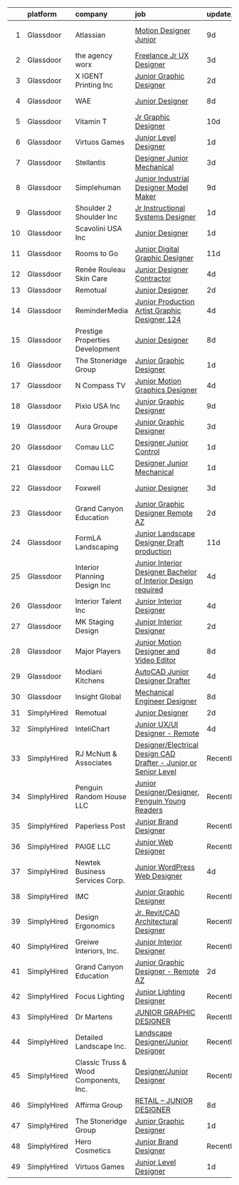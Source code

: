 

|    | platform    | company                               | job                                                                                                                                                                                                                                                                                                                                                                                                                                                                                                                                                                                                                                                                                                                                                                                                                                                                                                                                                                     | update_time   | location          |
|---:|:------------|:--------------------------------------|:------------------------------------------------------------------------------------------------------------------------------------------------------------------------------------------------------------------------------------------------------------------------------------------------------------------------------------------------------------------------------------------------------------------------------------------------------------------------------------------------------------------------------------------------------------------------------------------------------------------------------------------------------------------------------------------------------------------------------------------------------------------------------------------------------------------------------------------------------------------------------------------------------------------------------------------------------------------------|:--------------|:------------------|
|  1 | Glassdoor   | Atlassian                             | [Motion Designer  Junior](https://www.glassdoor.com/partner/jobListing.htm?pos=129&ao=1136043&s=58&guid=000001822efff86cabc7b0a5b3e5c94b&src=GD_JOB_AD&t=SR&vt=w&cs=1_56e4fbf3&cb=1658645903784&jobListingId=1008006865575&jrtk=3-0-1g8nfvu4bk27l801-1g8nfvu50jcbi800-ec394c8c6f574f01-)                                                                                                                                                                                                                                                                                                                                                                                                                                                                                                                                                                                                                                                                                | 9d            | San Francisco, CA |
|  2 | Glassdoor   | the agency worx                       | [Freelance Jr  UX Designer](https://www.glassdoor.com/partner/jobListing.htm?pos=121&ao=1110586&s=58&guid=000001822efff86cabc7b0a5b3e5c94b&src=GD_JOB_AD&t=SR&vt=w&ea=1&cs=1_c1f8d787&cb=1658645903783&jobListingId=1008018535976&cpc=F41FEAB56D215062&jrtk=3-0-1g8nfvu4bk27l801-1g8nfvu50jcbi800-c7e0ed9f65c51b5d--6NYlbfkN0CNOKpjDIEH11s39GTuUki_mvxNbnX5BtDlH5CMrheAnKze_5JrwQ4joDkGUDohP_RL4VSMp0lA_HVqSpwKanxtROJWCBfl8FBq7b7CgtUbKkp5XQIrIISAXvTWQauOzfgFtxtTRxH2b6ZFXmDElVJZViSJZTVFd_J5vsIDdSMcXra51iZiTfCm9SRHtPydGxizssLqY71KAiewQX3QT4hd5huCLAd0yHNOfW9vn4b9MkxQzXGeZA9QwQB7ot_gyzX6N29hHj30tG143WS36JGbhD0MDMgJ3qrbnuUGhlrIviYc1Xi14VuDmT-35MUZFwT0T3HReRbbfTiO6ApVqXvlJTAVeNSWd0E2_VUsGqDMl2Y8vwNp2V65_DNtC0d45Af9qMRzPROUofPDgFJIZE8fUJwddiONj_B0jcn31CjyRQUwjWwWiUHY1Vr8yzCqQvYH7UabTfht3hgkarOhxzDu37s7il_hX_w74_qHz_OSfpt1GtnzjmbAj4pNT-_a2Qs%3D)                                                                                                      | 3d            | Remote            |
|  3 | Glassdoor   | X IGENT Printing  Inc                 | [Junior Graphic Designer](https://www.glassdoor.com/partner/jobListing.htm?pos=113&ao=1110586&s=58&guid=000001822efff86cabc7b0a5b3e5c94b&src=GD_JOB_AD&t=SR&vt=w&ea=1&cs=1_124fd885&cb=1658645903782&jobListingId=1008020261642&cpc=6FC5BA77C9A4CD78&jrtk=3-0-1g8nfvu4bk27l801-1g8nfvu50jcbi800-9e1ea23e7bdf53de--6NYlbfkN0D5EoDI19pzLD_ZoAvoqM1-O9qeTV9KvYbDAr1-bMzVcQf2IFddxPxdTLFfgnBGWt2pBJ3Ap6GEHEWvhZok1qmUbiLP1DHJ8K9SGOPQ1vZ5JOWwxkcobzig3b6So5i7W1uexwMeC8tsmETSwbXmEEYEsntzB9wNJNx7zrzbrjPVzV08P19Zb1uszlBErIRxPEAFaoQrSqcl14lXtNSX3nbFs6wmxZzJ0Y7jRquFLqiNWRq4mB1lwCRI-MapP0Ar6VNURv2n28lM80ZcH82kv-x1gdTMxM8Zvlu54UZUrnHsgRmmsfAcH9svbs_lGn2fwSpNwEkgGExmUhLZeS3cUtCMwnn21nSBAlub32Tg3MtnJ-i4XPplJibfuE9V60UJbwump2cKm5JklxlFiAo3_CqONuL9NufprWHqHMQphNqwLKmLwuwUdqEswk4NY2xmcS3E-u5FNDuw6BZlcO0N3D3LVAWwMcsZkuQUmLmeWYIGSYZZLDGr3K3_e8iioQyC2zs%3D)                                                                                                        | 2d            | Los Angeles, CA   |
|  4 | Glassdoor   | WAE                                   | [Junior Designer](https://www.glassdoor.com/partner/jobListing.htm?pos=105&ao=1110586&s=58&guid=000001822efff86cabc7b0a5b3e5c94b&src=GD_JOB_AD&t=SR&vt=w&ea=1&cs=1_4de6e2ac&cb=1658645903781&jobListingId=1008008063232&cpc=39BF0EDDD7C951CC&jrtk=3-0-1g8nfvu4bk27l801-1g8nfvu50jcbi800-0fd0313dfadfda3f--6NYlbfkN0Bl9QJxqCZcWcAyXa034HOvbvet4oZucNDN581_ynRfl1w4Z2vSbYLN9J-8UY_LNbirN5LLMGGnfSm2GNK07V-OSMHUkmOZFMzFfWXYH6DJqvANaaMLJ95AT8p4PdhW1XjmjR4b1ATq8P0epZSo0-R2HIhlFQJv7-4Ni8BDirUv9df_aJSLsPfPudWJlc1Dq5G9gDcljNEZrAnTZicFlk3-3x78l_nFkZSmgzE1yNWWLB7em4svHbrfabYTV80e7Cp6tq7lRorkAKSCFdnetCjJZ6OM4Y6wvaJtjWtsy9x4E4TFhn_PpXidICCgonKw1vaRIKBNie2dID3lN3fr8cuDruPSima3Z1kbtfhP9vGNNsiuRQm3PnzO51V1QneBJnbPOvkabKiDKnRyrEH_F6vqWRHKwyd2gp1oz3p6Hiah6kiB8OIxcBHZeRUcCDx_cN1Lp1adxKvl6QgY8d0WuTBJ98CLzOAPJ2ZzmrjCI9C_30NHRQ4exTOIUBMPxm3qAvdGJbSYPmmf7Q%3D%3D)                                                                                                  | 8d            | Rochester, NY     |
|  5 | Glassdoor   | Vitamin T                             | [Jr  Graphic Designer](https://www.glassdoor.com/partner/jobListing.htm?pos=123&ao=1110586&s=58&guid=000001822efff86cabc7b0a5b3e5c94b&src=GD_JOB_AD&t=SR&vt=w&cs=1_75ba1828&cb=1658645903783&jobListingId=1008004122109&cpc=F41FEAB56D215062&jrtk=3-0-1g8nfvu4bk27l801-1g8nfvu50jcbi800-f927bbf179ecebf4--6NYlbfkN0DMrcEu7yrtATojKJA7cEzGQ3FdRGWLh0CZQInL4ECGI6k5tN82kdM0cJmh4vC7GgjU4IZFPHYOlc5pUxMEeRMxtJYZKHkPHdtO62Iy9lVoZhAIu2S4XzkDEEtmJ95GBdsERpUV-98-k1rqGhn_uEH7OyVudsc8q053j9TlfObxlsy_8-TK3nKH82UCBikCsEKNVK9sgppUuwYRit4RijLCnGvqo-WK-AkffJyQbseFg3ohLW_j2XgX95EkBP2vl2tgBTCHnyq4NGn4WNn1E_HUZvAVI83Htw8yPAjT_dmna6N7wlh1kUySYjeAM7kEokQsV5I6X-U3hNeGnkwMhiu9AcGbdxTbQ1koBHdiu04lL1axvMMFatoEdGvbOJ8nEYNkrNs-Eeyt4I3Yju-0W_Yi7GXrikR75BCNBI6LXRb8wSdHpbzNvwYqVae-odjKvI4Vs6bwcHoPr9-T4wwmkKjH)                                                                                                                                                              | 10d           | Carlsbad, CA      |
|  6 | Glassdoor   | Virtuos Games                         | [Junior Level Designer](https://www.glassdoor.com/partner/jobListing.htm?pos=126&ao=1136043&s=58&guid=000001822efff86cabc7b0a5b3e5c94b&src=GD_JOB_AD&t=SR&vt=w&cs=1_36435a2e&cb=1658645903783&jobListingId=1008023484443&jrtk=3-0-1g8nfvu4bk27l801-1g8nfvu50jcbi800-7888c75e8e9fc852-)                                                                                                                                                                                                                                                                                                                                                                                                                                                                                                                                                                                                                                                                                  | 1d            | California        |
|  7 | Glassdoor   | Stellantis                            | [Designer Junior Mechanical](https://www.glassdoor.com/partner/jobListing.htm?pos=128&ao=1136043&s=58&guid=000001822efff86cabc7b0a5b3e5c94b&src=GD_JOB_AD&t=SR&vt=w&cs=1_419f619b&cb=1658645903784&jobListingId=1008018246055&jrtk=3-0-1g8nfvu4bk27l801-1g8nfvu50jcbi800-044a4c757e782799-)                                                                                                                                                                                                                                                                                                                                                                                                                                                                                                                                                                                                                                                                             | 3d            | Southfield, MI    |
|  8 | Glassdoor   | Simplehuman                           | [Junior Industrial Designer   Model Maker](https://www.glassdoor.com/partner/jobListing.htm?pos=110&ao=1110586&s=58&guid=000001822efff86cabc7b0a5b3e5c94b&src=GD_JOB_AD&t=SR&vt=w&ea=1&cs=1_d70392c1&cb=1658645903782&jobListingId=1008004820447&cpc=8507CEB59E1C6AFB&jrtk=3-0-1g8nfvu4bk27l801-1g8nfvu50jcbi800-5f0a20f3a1d84e56--6NYlbfkN0DvQrTVWAog4YbMdgNmSNy4NOy7wEdJQu3OzcR_vCld9p3guNvHDy-wSRqsgmaSB-XXpwAS9metd89279tNTEr12f8mn0fdMHvXVCbbMZK4BMYcFyfV3-vK00dD73JO8uYlKcrVRY7xEHcDT7uCpxW3DoekYfDRXlF9rvGodrZdErjAsdIalcs1Jfolvp6xICqzmoKKDStqIsbBBCcxNkf6Gs-lMDxYZEy3NhV3CyejJv3FyIzdxVSk3gm32uMiVs6_qabxG1Qs1cJr8cTeJbLe8tED7nT-1LPiifaBE-vFZUPz79c24i4f54PPJZCovvbd3uJOsNJtCvURdndiIZ-RSiOSiPKmXTgtYAZU2AGEKqbTDwxFP-mOCfCnwFTgzh9BdwCNbHM7apEmBKPKYBxW-NmzffYQlx2O71WPAC98yOxmIKbK3krXM4l4HJkbeRchQK2ybpokhaysfM8-yj-zV9Bg-46ELliTkg6v5ngXMD55b3nBSivvekW9KKZoKTK-jY9NjNJANDKmR-IjN4saElmWTXn2w_1cAqhX4aYzXTC8p1XYRGuPxy9_PIDbr_6WYctbaSFVXQ%3D%3D)         | 9d            | Torrance, CA      |
|  9 | Glassdoor   | Shoulder 2 Shoulder Inc               | [Jr  Instructional Systems Designer](https://www.glassdoor.com/partner/jobListing.htm?pos=118&ao=1110586&s=58&guid=000001822efff86cabc7b0a5b3e5c94b&src=GD_JOB_AD&t=SR&vt=w&ea=1&cs=1_16349f8a&cb=1658645903783&jobListingId=1008023056063&cpc=32EE424DE2B657EB&jrtk=3-0-1g8nfvu4bk27l801-1g8nfvu50jcbi800-4aae5782b2f03998--6NYlbfkN0DLxniXb9xd09bch3T7EymxCrgj1jiT2kSu__xrmi42oCz9LhPSIgqDeApZPh5THZ6I5mq1HQyO6P4cpTwbI9hdzMGWBz_prS5SZhkZXRS34vWdrfj_5KXC-KS9xIqzb7qXrA_lsEVWL1z42uJV2p2oSDMdO_oeQ8cwVJ2llqR0NWZShCBTqsb1gNI8ZPHokQNkgVfHG6padVp_n5x7bqpS72hFtZm3ooQ0diYKbHmmwC4sqtNP8uzXegXRhFiChRfsQizeUIUnevjJTPKgxjsKGid-46G23c0MqbHyUpJ_gK8mf0Mv-4tRbD-l0FNXz5Pz0ReYi_IpIp_L7PwtwyYa-HNdyK6U4yhTz-nloxERSkB1Jc0UR-uRqVfyAjADCWHLvs0APlRJHSs7TdbMl7Bg3dUvYCsFt8QUw5aiIa6oeVJXHcpzykhDotuqXLYS7Sg5-WEa1U3VVTTD-W33sde8JCYfcZN7d6wTD-oq6P5hiCubanls-fsXZUC6kYFxqBE%3D)                                                                                             | 1d            | Remote            |
| 10 | Glassdoor   | Scavolini USA Inc                     | [Junior Designer](https://www.glassdoor.com/partner/jobListing.htm?pos=116&ao=1110586&s=58&guid=000001822efff86cabc7b0a5b3e5c94b&src=GD_JOB_AD&t=SR&vt=w&ea=1&cs=1_8c5075f4&cb=1658645903783&jobListingId=1008022693902&cpc=26740BCDE5E48596&jrtk=3-0-1g8nfvu4bk27l801-1g8nfvu50jcbi800-a67a476fd24759b8--6NYlbfkN0APToHrk7ILONyRglvlT3LJMO76dZGJsKlG8WQjsY8Cq8sfDFa7YMJqm6oZMXXwQvY75ITod_lNfMSPf7IFS4YMwT2jQcZQll4CLxI3dWIMJKeTTvWRMEK2wVGkBSJulV8aHsUzKvEwNtcagAZ-fVmZmH6StCRjfGpLmhsIsRDh67hqU4DVW2FJ_Yk0UPrVvbDtVAOBcaE7p4pizeaXPKdBU3Sjvb5s8eZpvQvXstiQa22y02HwKHA-tSYhaOpqyUdI20Vronrm6G8uqoacBtiLc0vAxs3rgkkiikW-0LLab615S1CmSXEz5vzsxqxlELX9XQv8KuC2YrX_dKil4FhDzkL1ZUX7LfHr7YuhGHImji8xfkL_CLUZn6JMcRksJFGYgOqw-STaeTEn7MUdKquOOhUwZ9OsIdZ_Z5dMAnZdopEPI2kqBdLPY6bpeb2GUD_yQrr5HqiuUMUhhUKp5L3W1-hY6JrG--LVOkX_ky92dfsGZ02ZOXUhjLtSdUmv4tk%3D)                                                                                                                | 1d            | Las Vegas, NV     |
| 11 | Glassdoor   | Rooms to Go                           | [Junior Digital Graphic Designer](https://www.glassdoor.com/partner/jobListing.htm?pos=119&ao=1110586&s=58&guid=000001822efff86cabc7b0a5b3e5c94b&src=GD_JOB_AD&t=SR&vt=w&ea=1&cs=1_7df042e9&cb=1658645903783&jobListingId=1008001148728&cpc=8795CF9063CD573D&jrtk=3-0-1g8nfvu4bk27l801-1g8nfvu50jcbi800-74276c1bbba1a979--6NYlbfkN0DQkrWslipYdAKKBYyyAy12PZe5Qif844XZvzAwxKbcyIRxhdHaqMzJraSVoY3LdvZUnxckYEK1smmjb8RstgBo6vXmKg0YAPBg0DD6VgXZZtpqUR1_Y4DfY0Jt9XSCt80yXKDC09bs5r2Ui2AKEw_yV7HLv_WzlmD7RtLNijOgqK_98xzQPpdxoE6j_KAh4QlTBn9-5Ku6nQw3yFPvEvUedpk1InfyHhiM2yxxMvmTWRirZmBSdXiDw2acpQhsQakty8bZMkxb54kmiB47Wf9UiSSDHqY4GTes_pCjyEyJnfmii7tDmS8jvLtSCyd42DFYJ_l3L9STMWTkiPeJazAb6j8ojpx-u4vCtbKYxXnXvSyuy0G3ZDYntBlIYQlssfL9k8A-MiGeiVBPQoISzD9pyLkY8LQu6nV-hX69Nbyw6ZXzC7AiR3qQ6wtBAADFLQTQUL44bv3EHeumxUh_jN6GpmhZOM9eKs-AhM_qQ4ay5AvvK5h8OdZTyDo2lZLPNces_nDLP_6NmK6qHb4WVNdEzGYghNZVuSyxzUHNLHgoSA%3D%3D)                                                  | 11d           | Atlanta, GA       |
| 12 | Glassdoor   | Renée Rouleau Skin Care               | [Junior Designer  Contractor ](https://www.glassdoor.com/partner/jobListing.htm?pos=130&ao=1136043&s=58&guid=000001822efff86cabc7b0a5b3e5c94b&src=GD_JOB_AD&t=SR&vt=w&ea=1&cs=1_6a31d463&cb=1658645903784&jobListingId=1008014606944&jrtk=3-0-1g8nfvu4bk27l801-1g8nfvu50jcbi800-d83ad738c8700610-)                                                                                                                                                                                                                                                                                                                                                                                                                                                                                                                                                                                                                                                                      | 4d            | Austin, TX        |
| 13 | Glassdoor   | Remotual                              | [Junior Designer](https://www.glassdoor.com/partner/jobListing.htm?pos=122&ao=1136043&s=58&guid=000001822efff86cabc7b0a5b3e5c94b&src=GD_JOB_AD&t=SR&vt=w&ea=1&cs=1_5b6bdc4b&cb=1658645903783&jobListingId=1008021046898&jrtk=3-0-1g8nfvu4bk27l801-1g8nfvu50jcbi800-173baf079a8ec36c-)                                                                                                                                                                                                                                                                                                                                                                                                                                                                                                                                                                                                                                                                                   | 2d            | Remote            |
| 14 | Glassdoor   | ReminderMedia                         | [Junior Production Artist Graphic Designer  124 ](https://www.glassdoor.com/partner/jobListing.htm?pos=114&ao=1110586&s=58&guid=000001822efff86cabc7b0a5b3e5c94b&src=GD_JOB_AD&t=SR&vt=w&ea=1&cs=1_9210c08d&cb=1658645903782&jobListingId=1008015049343&cpc=8795CF9063CD573D&jrtk=3-0-1g8nfvu4bk27l801-1g8nfvu50jcbi800-483923777035cfd3--6NYlbfkN0BV5xWQvMmIkgUcdRWb7iWRWS4LnwJ0A4ASNg0KGqrukA_POA8ifgoOj7ZHGRdIKnJ6hU-Fy6hPRatKZ6qieiqvEvHj1oqrTY0pPiXCJ8Br1qXsme6Nkk9Pt9LV9bT_ahxJy2MUFPpA0rgFw3VAzODJAa2N6_q5OshETSVwVEzbW1JPJkimDcEuDGFDkUvGDcEE22c_Lh_2oKJjtrqsitvS-uuhHbClEWkUuJWKaBZLNAQH82GDP8xLlZDnbTClrrYJ0PQM8yH3zNJQ-56WX4qpo-rk0V7zfZVD7bJrJGZ67l6rBYifZicXB3BPpZhFTh3uMPu3uvvv7VwLwV-R5tFgv41iDy9u_ta1k-STUSPYdzsI-REdA4aFftDQP4r-RLjFUDphCLUrdeWzh-eoNwp07DCNBRiS4sxOhONGK6ROoZFXh9VWjBuKUKGnfbHaNM1du_QMEhrxkEtjlbDqbj9b6cqbEFHnWpE_DtKL--xeGAp0f0OZMIBfBdyprMa9JHKzMZf7KlE5_g%3D%3D)                                                                  | 4d            | Remote            |
| 15 | Glassdoor   | Prestige Properties   Development     | [Junior Designer](https://www.glassdoor.com/partner/jobListing.htm?pos=106&ao=1110586&s=58&guid=000001822efff86cabc7b0a5b3e5c94b&src=GD_JOB_AD&t=SR&vt=w&ea=1&cs=1_851ab0fd&cb=1658645903781&jobListingId=1008008019748&cpc=9A35C3CDC9AD954F&jrtk=3-0-1g8nfvu4bk27l801-1g8nfvu50jcbi800-329591383291a01b--6NYlbfkN0Bb_KO0cHvOdgGnYjQBDv7SisHEyIXi-BgBvgNaNv-EOAYiAUz8jZXXuFXwfJH_ixb3Hj5Qrv9gfufCCMjXR8Mmn9kDyjAXbufkyskoGAQaRCQEaUIvggHw5So7i9Ed4mcV6I2zazRJY5VHiuH-AjIH-9gwPXKjyRaiWqIf9dHQI9MCnZhi12Bx2pDH14doI_--PjtQqRzcA-8L66bHVAKTlUkSIeYWp86NO7E8wyNzFbUZebwlEHnjFxdKTZqOFq3-bsf0zMCyToU9ARcV8gEYmDpf1HqG9vqzotC7UpObItt-VVUTCTcIuTzti57Z40pGfnAMhIj23JPc582yIheYpQh_NgX1cpUMMRtIOGbxCVHckgq5Lm51HQHKf_u0U63QmHMyXyJxxDsYr3HwYyA-r5ym1BNh1YJi6mtontxFAmzy9lxk4A-4me_XoV92Ed1yu9aPc4cX8hd2sf8QKfWDqi3cbAP0JnT-sqGRLjcWxq4PnQNdBl71)                                                                                                                              | 8d            | New York, NY      |
| 16 | Glassdoor   | The Stoneridge Group                  | [Junior Graphic Designer](https://www.glassdoor.com/partner/jobListing.htm?pos=125&ao=1136043&s=58&guid=000001822efff86cabc7b0a5b3e5c94b&src=GD_JOB_AD&t=SR&vt=w&ea=1&cs=1_39705061&cb=1658645903783&jobListingId=1008023378351&jrtk=3-0-1g8nfvu4bk27l801-1g8nfvu50jcbi800-33cc341b0b49a02f-)                                                                                                                                                                                                                                                                                                                                                                                                                                                                                                                                                                                                                                                                           | 1d            | Remote            |
| 17 | Glassdoor   | N Compass TV                          | [Junior Motion Graphics Designer](https://www.glassdoor.com/partner/jobListing.htm?pos=104&ao=1110586&s=58&guid=000001822efff86cabc7b0a5b3e5c94b&src=GD_JOB_AD&t=SR&vt=w&ea=1&cs=1_6d67d05a&cb=1658645903781&jobListingId=1008015223365&cpc=23F39E5DB52D8DE4&jrtk=3-0-1g8nfvu4bk27l801-1g8nfvu50jcbi800-ea05ee95f4ab9eee--6NYlbfkN0BdDHiSlq2TKVYTvK036ioTcRDjelCKzvFOpLFiF--0iUzYErW7nnYgtjlTpPrgpzWHjaGdMKsuTfltvkixwiJQfS7Hr_5e22uI0_wlBzVCYzCQxUEmhsjoIjfkh4_890S8lXfgaiQlMsT5GjccUMcdSsJ-uFjRIf9wWVrOwD2rggJgLjkV0g2w9gC5PA2lBQ1GRcX1Clm108dsfTyh7VVH-iXeDcvWx2AGCqdStbrGEWCF88ys7IfVhyMwwy86X0vD7HmWP3d09nbdu7CbiauyNc6Fz-zOffrFEVIQr4_V1VYXOJCGiY3LsuPLvKdNf8MpIZFTAjIGGBIH6nOBSg_eJvdflyuHPyVeAfAVa3W1HZgHMOZn_MNfZZK8ZTlEFoDGzFs7dx5uWdFoV64ohsTpF1Ch1JM7pZuztVRa2RWW3zswU_hSsTaElTYz6_8V-AlLi9dEjnuJQaqEtNMafH5-W4iomDl2KhN8LkoG3h7AHrAjH9T6juPMsis9ZMggN697p0gSnATzdw%3D%3D)                                                                                  | 4d            | Lakewood, CO      |
| 18 | Glassdoor   | Pixio USA Inc                         | [Junior Graphic Designer](https://www.glassdoor.com/partner/jobListing.htm?pos=109&ao=1110586&s=58&guid=000001822efff86cabc7b0a5b3e5c94b&src=GD_JOB_AD&t=SR&vt=w&ea=1&cs=1_95c07e15&cb=1658645903782&jobListingId=1008006244529&cpc=4F748F1840550ABC&jrtk=3-0-1g8nfvu4bk27l801-1g8nfvu50jcbi800-0bdb769840842c83--6NYlbfkN0BzyIYrTMR_AjNKh_kvAG8N613gtHPANQ3sdLTkrtBd-_2lJjTOPLgnXNL06stVdOWD079pJOyd4ugv9jg42Kp2LJYDjlqe9Wio2wnGti9Qet7qehq2ARN04CVZyHTbLEq7NRJfd6-wAZch2AnNkgh85x2qwDO1JmNjbxyfXHP_exx12cKKTZRRpy2s387VrY7tfczaXaT8fwVa8dH4FT3I6mD1BJ6GxHkFyGr72eiaPQbShZLPqAqPW91vKJop5XlRHX8DiRT2XlgqRl5KG_H0l9Ic5IBVOuA4SWBskehMB2g3XlfOYHQnHE08ydb0nQ2wT-h8bSkhTAELY2P-EqZ-rcBIionwnBYvS0WIi7GHNUkI8nVEpyQxsVqsg2HDlU0FVJIf-yTQVERteuCwLPM6LiyPnvu1RROoP-bLfgr1S2dNYbH1Ygd64ExNxoVlgV1C8VeXYC8iRYVToaJ8js11vw2cRTb-soakknJ5Eo-3eoqg8mxRmyUSKZFfYJtGSv0%3D)                                                                                                        | 9d            | Torrance, CA      |
| 19 | Glassdoor   | Aura Groupe                           | [Junior Graphic Designer](https://www.glassdoor.com/partner/jobListing.htm?pos=115&ao=1110586&s=58&guid=000001822efff86cabc7b0a5b3e5c94b&src=GD_JOB_AD&t=SR&vt=w&ea=1&cs=1_37b02e68&cb=1658645903783&jobListingId=1008017614236&cpc=C891152315FA1AD8&jrtk=3-0-1g8nfvu4bk27l801-1g8nfvu50jcbi800-318ec95a2ddcea1b--6NYlbfkN0DWtRa9NJfjQIs4MWRRqD4F41esfMsK79cV24t80VXfzUK_fEmIZn_-GPoh8QBZf-O_md9hDO4BfddLCAxz9O9UDgMM891x9BTiT5sKfMbGKzNHL6LPoxOmeNTlo8SnF6mfW2H-mnt0yn_v1f-TdomILJ1tmIKpZwt0wUOl-LR3YShKbOtptMnb9F0_S5k3EiXxAuCaz5KaGwdaSE1E55wRN9fa88ZYTbu70TqUtpKYZbQ65qAOgHuvU3yZVFdaGR0RNG3SvSVc021vsLA-rYHacugy85uIXltq_M6oKR7AQ15w1lDWR7Sm0xPWaJmryAdHZCRhxILJ-qb5DPzvpgvnl52jQl1vT22BtF1H0laG_np5RBKiVIyhCDPtMD2kQpRMgikgtKV_se2pxTMrD5i277kfonWy4d5rgyiCEQx2Y1hwJjX6gNphCt_S5FFV_Yt9ZIDY6CSElJD1TAQGuhXCIq14e85gTuT4KHm94_SQqWAfN3-xg4bf9RCoqWL5pMk%3D)                                                                                                        | 3d            | Miami, FL         |
| 20 | Glassdoor   | Comau LLC                             | [Designer Junior Control](https://www.glassdoor.com/partner/jobListing.htm?pos=117&ao=1110586&s=58&guid=000001822efff86cabc7b0a5b3e5c94b&src=GD_JOB_AD&t=SR&vt=w&cs=1_7006343b&cb=1658645903783&jobListingId=1008023368301&cpc=1CBFC3E34E2A31FF&jrtk=3-0-1g8nfvu4bk27l801-1g8nfvu50jcbi800-3970f734701e6a08--6NYlbfkN0DbM4wYFu_sdyoYS2kWR1t0mwynfixhxc9U_5Iqec7kGHjHGYw-EY3xtQoD0M-HENCAP3q6wUvvgMLG49NKBV2esfRsfAJ55m_D1Jh34GKKNlmMSvXjKH81J6UfrWBdv8NC_OEGpergA_FsefUqhWPdCeNBucaQlj38SKvt4FG-onrwFPk0t1LwagA3KS7Hww3ASAYgCT9y0I5GVBlLMG_I7jmi404qV0VJncLD4ek0W8zrWiW_2hnoV-TePvbBqbLif1WZ-kekOSM3moag3ladBmQKqdYNkgNayy_m8xzWDAJk8WjSHTW5btJVTQmmEjG_ZP6z-XKzkgBzAbfTMkvDC_LLF0VGM3xp8MQgeSO2QMWplfMj9TNf20l60wgnSHPie5XM1dS2GoFdY11W2T0jIAkv144PM_61k-BXpbTCaiuFkdUqjya9aoBDZrSmY5YyJ0mme-LygO2Ax04Mx7XzRsGvss9xE57u293hrNY3YXOpYxaipt53izkGAwizBC0d50uUQvXfAndLNqG2qzLT5ALHf1Miva1xU1xeoDRM4kyJb7xtAU9y)                                                           | 1d            | Southfield, MI    |
| 21 | Glassdoor   | Comau LLC                             | [Designer Junior Mechanical](https://www.glassdoor.com/partner/jobListing.htm?pos=108&ao=1110586&s=58&guid=000001822efff86cabc7b0a5b3e5c94b&src=GD_JOB_AD&t=SR&vt=w&cs=1_587f2d67&cb=1658645903781&jobListingId=1008023368303&cpc=56C4EA4A1A191A49&jrtk=3-0-1g8nfvu4bk27l801-1g8nfvu50jcbi800-aec58222564475b4--6NYlbfkN0DbM4wYFu_sdyoYS2kWR1t0mwynfixhxc9U_5Iqec7kGHjHGYw-EY3xtQoD0M-HENCAP3q6wUvvgAu_9ERdkoNWbVgt76Zorpq76yf4P_UlhVDCHZS4d5-j5oSE9lhZs8GelPrKAJ_-BL1n9T3qgIzNHz75OzNWTPfJjgJBlsew7c2BBm9odh1zWeClPgs1wf9G9l_vssZt7oASlLxzARcdXcCFYMu7C4worJ9dabgMoBGRunAjpkxFibVPAKC6Epl314jdgfjoXaE87O0EDq3BgTmhYs4jRwlO5BhRjNyEUU801RgWXOGA9syU4Rwgyjj_YB9DWy0f-FcCmL8HaxF6xoRixBDMwhX1c6JKjBd65_G2A7651xi9eNFJePX12CzJRnIwRKAOY2NiEhZ6Bj-BXoN6BfbzBZuzxFen2uL0Hn8_OhciIgWcrJs_qfQsstfDfVvzRtXwcn5EZzvDqGc_Q4pESZRexNlOFxOLfOYOSwc0ZYw73ctR2X5AM5LPxjdP9YB196SPaSdaY2M4zJlYv2xFjhzYvKeEBuk5TO3mq2VZQjqxXwj1)                                                        | 1d            | Southfield, MI    |
| 22 | Glassdoor   | Foxwell                               | [Junior Designer](https://www.glassdoor.com/partner/jobListing.htm?pos=107&ao=1110586&s=58&guid=000001822efff86cabc7b0a5b3e5c94b&src=GD_JOB_AD&t=SR&vt=w&ea=1&cs=1_d6e7b22c&cb=1658645903781&jobListingId=1008017808408&cpc=9C938E8DE9AD6C02&jrtk=3-0-1g8nfvu4bk27l801-1g8nfvu50jcbi800-625455311266615b--6NYlbfkN0BFW78ZtE7yF9qAgoSZarydiy3CFEoFpjgO1W3BNXaqDznMvGC8Xz4ZUFXK6-4LA_zM-qVqP1osH4pMs7dBpcwtyLsuBipael6KWyabUPEPR4Fnvw-BRVb4Bw6cBmcRAwS2Z8EjSg-F9b4dZ2fo2EkO_i6J5riYc82etzA3fF5miqYbLkhCkiX5PUG1HuQNJKvlbrEMcqRAn8EtaeHgSz4YnUNw5swaOQxTJEPmpU-M_K1tAJ3GAiylx2BYWFIOfcEB0E2bKUJayMAk5eRAaG8QhBslqwFVIvmeo2kVU9LgmlqCXhUbLzMD3Q-wLluv9QqRP91lp86OJCIIh7NhfD0gI1WqeFQLjEt8KRNs3B4rzIgopDQvexylYUnWwlPUWQ95luSWGUXM8s3qWI05HPR8lFY8Pf7Ov4LbJKXEP4V0bDLAcCwGLq6B8Nxr4EXGl9O40x6PzdCBHnn_o7f56SaHeujmfBW2I8ShDc3Dm9bmnhQm257Ix3EzwIXCpHMRZOkOgcg96ShV9w%3D%3D)                                                                                                  | 3d            | Minneapolis, MN   |
| 23 | Glassdoor   | Grand Canyon Education                | [Junior Graphic Designer   Remote AZ](https://www.glassdoor.com/partner/jobListing.htm?pos=127&ao=1136043&s=58&guid=000001822efff86cabc7b0a5b3e5c94b&src=GD_JOB_AD&t=SR&vt=w&cs=1_9768158d&cb=1658645903783&jobListingId=1008020090083&jrtk=3-0-1g8nfvu4bk27l801-1g8nfvu50jcbi800-3a94d0d534c2095d-)                                                                                                                                                                                                                                                                                                                                                                                                                                                                                                                                                                                                                                                                    | 2d            | Phoenix, AZ       |
| 24 | Glassdoor   | FormLA Landscaping                    | [Junior Landscape Designer Draft production](https://www.glassdoor.com/partner/jobListing.htm?pos=103&ao=1110586&s=58&guid=000001822efff86cabc7b0a5b3e5c94b&src=GD_JOB_AD&t=SR&vt=w&ea=1&cs=1_af93d1a4&cb=1658645903781&jobListingId=1008000162639&cpc=12135C3B6E94E39B&jrtk=3-0-1g8nfvu4bk27l801-1g8nfvu50jcbi800-fbb4b32ed63d935b--6NYlbfkN0BxkLIcfe0oqaYINownie861a0BJtkzmJW-WyGv8J0JYIhtfgDOowTGg7m2mM996XbfctEaOypQn1UDUYVujlnRSBJvQGrJHc23PovFLeXTsDpxwYf5-h6tM3GW96824YoAX0tE_eksvU3K_3un89k4UuvynwI2LxAnu9HrGNr_vRlNInXu144c1MJYxAxOMbI8vEh1b9ceQJ2JLx4BMScErsX5tdbWIB264gTyGoSJjxzFMBDetf5mOKM3W4YowrgOEDeUs1JVSKrcFX5A0ey83oYVVevPTZ8WnU4sJeS2E0UW6DIz87L_dUZn7J-6NvWl34wf0CdH_xjcdDEZxizvALbHuIsX-W41p1yLPDgjN6ZJf57VycsW_29sBB6nh0NLCDIJmE8a3LfST5nl3sjnvKZPa_4OD8p4pD2QmqgTHcOqeAcL6Ax88_7wJQtLsTdte3aO6LQ7BprCOGLzX7V01DNM7W46XF-dcWD5jRx4dhdkIkTP1oiKbY0C51yen5wXPS3Pj474yph6YgTjS9q-b958lFTJsBE%3D)                                                     | 11d           | Tujunga, CA       |
| 25 | Glassdoor   | Interior Planning   Design  Inc       | [Junior Interior Designer  Bachelor of Interior Design required](https://www.glassdoor.com/partner/jobListing.htm?pos=101&ao=1110586&s=58&guid=000001822efff86cabc7b0a5b3e5c94b&src=GD_JOB_AD&t=SR&vt=w&ea=1&cs=1_bf942f1f&cb=1658645903780&jobListingId=1008014400313&cpc=BE12D7EA43036C8E&jrtk=3-0-1g8nfvu4bk27l801-1g8nfvu50jcbi800-4bb3e4d101e4c14e--6NYlbfkN0DAwgduWqBP7ymGN-lTADpinz2i-23XbRAyg5ywqS-MDfYRIU0B2snNEuMXAz9fm9RBwOa7j9hVnWnzi_Aj6JH-p4dpIpHjYSN2K0MXpKoY3AbQ9W6EcX7OfINkye8zspxDzkXJuukHmCMP6cIroTD_7XdSFBLp-CsTWFgphDYGFsBuPdt0sXqyZ_XG09rTBU3XHVO2w139M6zqTblFtvf5zpiDQZM1LRh5DgEwcyAMqmUoUMYDvHvMQyhmAfEMtQ6PRk4j_pPEYZNseW71GBNfQzdRyMdUlSaSezyOrmeiEqPMnXJZscPHL7D5XWdPfxOTpG36ESHgoHRDFqOR_4fF4guhT2sauKDtic4GORiufJQwGkHf8pgxED2PRTMxByaHQexI_Dno1DEs7EEX7EbJscGtnV8Q8U48CjvgsHfXA38poQpBcHACUz4tZxIpsLQXxgQQxWpH0Ig0LCSMpAedFuGohj-m47tyPJ4AlYJVxwLRAWqdgEk2c-95jIkp7xDSLyQ8VQvGl8WyBDDnNdhkK24yBpZ1lWiJfoHXi-4IS5oEsLm30Ry0tedbXoY4ElA%3D) | 4d            | Naperville, IL    |
| 26 | Glassdoor   | Interior Talent  Inc                  | [Junior Interior Designer](https://www.glassdoor.com/partner/jobListing.htm?pos=111&ao=1110586&s=58&guid=000001822efff86cabc7b0a5b3e5c94b&src=GD_JOB_AD&t=SR&vt=w&ea=1&cs=1_d3456941&cb=1658645903782&jobListingId=1008015004443&cpc=0F120DD93C91FC85&jrtk=3-0-1g8nfvu4bk27l801-1g8nfvu50jcbi800-5623d9c276928855--6NYlbfkN0BHO6Xna3q-OA42Vsaiw1ZeznZFfapgo8usajcmRKi3skOMo-kYHK_BA8RYVOp6Cz-nJ1fCBUegLUKoJZYgEL-r0PEC1WQFeAmxOuOSQBwV-020M73vRBXT7Pzei6dI3BhQwnWid_ESoH32ObCC5yWRwRzf2Z0CiUj1_rvk6qtcEDgNHWFc9zC0atTEypvR8E7u7KR_7WkJA3gOPJ_hWNTnKHVlaS4wTtoCs95_8MeOymi_gc_XzAm-eN1rS5OO7jFTol8LnXehzAP1bv21N5K3VbHOrNDKZ6DikPmA2SxVmz517kR8Mr4gIOQCWk3WBZ8t1Msyn_JZg1AVTfi8Itokg0pPN4pyFRK07YzIycjY1luucv8E1x4pc_ujk2hOAwhbxzdDWup_k9qcVZG9qYvJW6Kt4doIt5HFNWWsE5E70wuOi-kmMqtjkkdACGD9izyPArVJ-agr1YPVERZ8luqdAAUyOLp3h_L0Ge8i4LhmBIty5FhxrWzugQXIQcBBEo-CtG5MD0PznVTpLU2ZAJrQ)                                                                                     | 4d            | New York, NY      |
| 27 | Glassdoor   | MK Staging   Design                   | [Junior Interior Designer](https://www.glassdoor.com/partner/jobListing.htm?pos=102&ao=1110586&s=58&guid=000001822efff86cabc7b0a5b3e5c94b&src=GD_JOB_AD&t=SR&vt=w&ea=1&cs=1_1f07d7a1&cb=1658645903780&jobListingId=1008019905296&cpc=E8A829142AEC536E&jrtk=3-0-1g8nfvu4bk27l801-1g8nfvu50jcbi800-fd59f9613f24354a--6NYlbfkN0CnvnrZV6i1JGX1yqycrBVKxG_QbmFGo1hJvaAPDrdCVUf_MFWax3wvo2O7ViygIUs7sUgtv-EoiqepKwHyCXovWeNtaqQO1Ihns3LbCf4jCHNQxNvRwwUrSMmqBroQMpBlC_gRmY-h8vonM_PSO7F2-jaUE4_mDsc9UN90eiOHurZ4Ed6AxJQ_YKjcmsgGMjhIw6l1GPVzX0gL5DVkE2XHBLRsi4HMDI_tbySM5KmQTQ3KlfqappSDoQ5h1Cmmbn8hwFb5rD4ftPufg68Vdx7zq2VeZbtoccVQ9wmoxglNJQ2uKRONmoKTQoE_pu5Z7iRSufL8Yfdmx6oga8N5JqZxkjzEmPECRynTDtoHHyhr6a2-m9r1VXHDdJx6j7bvnOG5MTygNFzA3DOcBW_lKZ4a3qPzpFzpwrJVpLwh6ozafEE1Z96PiR8r7SorFhganNindVmtmvu96WleDUFBVYOPjVHwCX2-snjr1cl6JSqL88pC-KKutthZ_yKVKhNy7jbiajYDVbIrWQ%3D%3D)                                                                                         | 2d            | Kensington, MD    |
| 28 | Glassdoor   | Major Players                         | [Junior Motion Designer and Video Editor](https://www.glassdoor.com/partner/jobListing.htm?pos=120&ao=1110586&s=58&guid=000001822efff86cabc7b0a5b3e5c94b&src=GD_JOB_AD&t=SR&vt=w&cs=1_f741d1fb&cb=1658645903783&jobListingId=1008007777251&cpc=AC285F3A3ECA6BB0&jrtk=3-0-1g8nfvu4bk27l801-1g8nfvu50jcbi800-a2ca788187b9a34f--6NYlbfkN0AOJdEnCq_hZhTpLlQmdPpLuwa6VIlh2yp0eLC-ZKy7yZzy30JxZaXR0TN-ExnMRy8bXZvkwA_JANpqYE_ajzhdD48to37Pg4pMPiy5QZVWCxbjeIBIrzirbZC-s0tH4DBkSc0KNG46GtotemGtvdC6vw8ifLwW5i7POpIT0MONkA0wf5YEbu8Bbje1RR9EmkQvdedYbggJOMUFjjfq26vPCsP_m8Zle51COp08RFSf1umzncNac-EdgygCqsbXOI-a8qOlVVvWm-1vFlxcGCDNxDEvPLw1mczkQgXyEaauVpZLujS5hORHo8g-2W490X_uW_tviVt4dz-3dCB5IVTNDIaAfWH62dLLXfpGqxXlUanp0U5gCX0_2SQWM70Q_XUjG5LOmzF51xi0tk0QBvwuznIN5B46-it6crUQaWf-voBYyiXEtFrbgFXukHTQLsDomYN2lleNpNZF8fGzqLQK5ctP793gOB1V9zpr8yuN9q-hulpClNR3gcrEKb0Uumz3GdzWKMz-YR6JyPleeYwsJmP_Bw2YHALTYwtfGu6H9w%3D%3D)                                               | 8d            | Kent, OH          |
| 29 | Glassdoor   | Modiani Kitchens                      | [AutoCAD Junior Designer Drafter](https://www.glassdoor.com/partner/jobListing.htm?pos=112&ao=1110586&s=58&guid=000001822efff86cabc7b0a5b3e5c94b&src=GD_JOB_AD&t=SR&vt=w&ea=1&cs=1_3f006fd9&cb=1658645903782&jobListingId=1008014902943&cpc=4B86475FAF393599&jrtk=3-0-1g8nfvu4bk27l801-1g8nfvu50jcbi800-332cc31a19869837--6NYlbfkN0A0jK6_b1ZQGaaYFytyHnxZ18D3zrhrxrvRXpp7YqkbywCQ-op18XfOlQGboWhonx6iEJ4b8-XzXDBLGLr_-5clrshc3jh3TC2gYneS3LeuSoBTHDJgXKmZXAOW5mvRbRhXUzU0Nmhh71_O1KdVsxNjeyKyyi36S3Dq1bFF-27N2qWxXqy8vUhgmYDmfLRg-09hsYtFlfkIaTLAyFS6xYB399_USLevAHZJLJMagZV_lyH2rmSMTwhz7msJHUpkdMjREwNEGfr3LKYNlbSNRIEQgeZUIhAIPXcEKunWj2oIMiX6aFSuTaxCFY_cw2aB-219AtIZHIULqXuGol-WH013muYQAzRiW1Wy6DhFADYmg81iyfpKeUJ5z39UvDw_L_n-oRUOUD832aijQ-Ary5OHA5zHi3yqkOHdTybuM281IKP_G4E5HdX_NdZ4YhxlKecvXdSLLrGtzw0iHMwULEVaOQjrkGV_KSCiXRzCMKaEg2gkgD3iv5pfx0G3vMO7hjS2u2AmI2Z8LQ%3D%3D)                                                                                  | 4d            | Englewood, NJ     |
| 30 | Glassdoor   | Insight Global                        | [Mechanical Engineer Designer](https://www.glassdoor.com/partner/jobListing.htm?pos=124&ao=1110586&s=58&guid=000001822efff86cabc7b0a5b3e5c94b&src=GD_JOB_AD&t=SR&vt=w&ea=1&cs=1_858864bf&cb=1658645903784&jobListingId=1008008184759&cpc=9908D8D4413DBB8A&jrtk=3-0-1g8nfvu4bk27l801-1g8nfvu50jcbi800-f7adf6c325241324--6NYlbfkN0BKkHZu3wF05EeDimN_p6sYpKCMArvwa95YdH7UpkaBCtCWJvibIeBnqK_hfo6xOHWPt3taSZlDpFn_MSQxuur6f8PTUsyOL8W5x6jFEptXenTXEHk_-pXRpi5LUbbBpmHjCVGxbqWK5qvk6ucm5E73pMCmIueHo0Pdq2XfTqQi4iW_IoCupab448em9VO7DrNrOhu0VZN7U0kUw4ocGORdj5Fu_3XMhu9ZrKUz2v0yLisRH9YfBnrAqfd5YQwV7Kh8SNpJ8lC6S8eCIS36TIqnT7Bjb64Hyigye9q-yq2mNzrK67NkiXfOWIRefw0YgiElvaDGi7RQMkiacwwzUssLeAFy-toAmKDBJty_z3G2P7e2MUZ-kzob_VTnhPkzRgK83qyAeBc6PUEGv4rfiDVpCH0D2xQA8GMsyyVYdzVP38bVxsMs8DahN_oObiZMyh4JbQnET2izkEFIJBtcQ05Jt6QC4cjycOTmijiZOuUeOQQ2H-5JbQ1-3G7SXn2g47z_arosEpUfoA%3D%3D)                                                                                     | 8d            | Biloxi, MS        |
| 31 | SimplyHired | Remotual                              | [Junior Designer](https://www.simplyhired.com/job/fyt2pRp8xGwLzK9-rlJ1mi8w91XgB28sxjEnW_b6g7luM2JkA_KYMA?q=junior+designer)                                                                                                                                                                                                                                                                                                                                                                                                                                                                                                                                                                                                                                                                                                                                                                                                                                             | 2d            | Remote            |
| 32 | SimplyHired | InteliChart                           | [Junior UX/UI Designer - Remote](https://www.simplyhired.com/job/V0hpIU5_zTQr1OhAlwytjov1oxXRqvCsAk3BQFh9MuRvSwsGZRzCJQ?q=junior+designer)                                                                                                                                                                                                                                                                                                                                                                                                                                                                                                                                                                                                                                                                                                                                                                                                                              | 4d            | Charlotte, NC     |
| 33 | SimplyHired | RJ McNutt & Associates                | [Designer/Electrical Design CAD Drafter - Junior or Senior Level](https://www.simplyhired.com/job/ALiNKcv0VL30dZaAeAIQJto3972hH97w92zLM0j2TBwSBeFuny6lOQ?q=junior+designer)                                                                                                                                                                                                                                                                                                                                                                                                                                                                                                                                                                                                                                                                                                                                                                                             | Recently      | Greeley, CO       |
| 34 | SimplyHired | Penguin Random House LLC              | [Junior Designer/Designer, Penguin Young Readers](https://www.simplyhired.com/job/ItqTulXYBH0UKp2c27JTUhYzjfElVazbpa-Sk31xZQfuVlLHhKe6Cg?q=junior+designer)                                                                                                                                                                                                                                                                                                                                                                                                                                                                                                                                                                                                                                                                                                                                                                                                             | Recently      | New York, NY      |
| 35 | SimplyHired | Paperless Post                        | [Junior Brand Designer](https://www.simplyhired.com/job/za2mY8csjqVVjRPSlAiV7YgEGYVyUmgmg98q9HTXpAaWUMV7x2vBuA?q=junior+designer)                                                                                                                                                                                                                                                                                                                                                                                                                                                                                                                                                                                                                                                                                                                                                                                                                                       | Recently      | New York, NY      |
| 36 | SimplyHired | PAIGE LLC                             | [Junior Web Designer](https://www.simplyhired.com/job/M7rUWTEI1H7y9frrLN2VT8ZSvUbrc56nlLzI-dv_fH_wbr9U37WcFw?q=junior+designer)                                                                                                                                                                                                                                                                                                                                                                                                                                                                                                                                                                                                                                                                                                                                                                                                                                         | Recently      | California        |
| 37 | SimplyHired | Newtek Business Services Corp.        | [Junior WordPress Web Designer](https://www.simplyhired.com/job/WLCIzGC1pdU0egNDH8WWZo6kyMAeideWlEJtTQjp1S6_iumopBwxGw?q=junior+designer)                                                                                                                                                                                                                                                                                                                                                                                                                                                                                                                                                                                                                                                                                                                                                                                                                               | 4d            | Remote            |
| 38 | SimplyHired | IMC                                   | [Junior Graphic Designer](https://www.simplyhired.com/job/q11ugwCq0r9_HNrj39reIR-RYMGNAajNfcJjDWikoU0_FpmVSAAEWA?q=junior+designer)                                                                                                                                                                                                                                                                                                                                                                                                                                                                                                                                                                                                                                                                                                                                                                                                                                     | Recently      | Remote            |
| 39 | SimplyHired | Design Ergonomics                     | [Jr. Revit/CAD Architectural Designer](https://www.simplyhired.com/job/vALSwbc074iJ6CuqZVpoNo7oxSbm0chbGHQEoIWHTRW4m4zjbnB2iA?q=junior+designer)                                                                                                                                                                                                                                                                                                                                                                                                                                                                                                                                                                                                                                                                                                                                                                                                                        | Recently      | Fall River, MA    |
| 40 | SimplyHired | Greiwe Interiors, Inc.                | [Junior Interior Designer](https://www.simplyhired.com/job/UDsuRSypSKQfltzbasa3w0rMr4htIPVArX1GgzyIqbvP4ubBg7TK9g?q=junior+designer)                                                                                                                                                                                                                                                                                                                                                                                                                                                                                                                                                                                                                                                                                                                                                                                                                                    | Recently      | Cincinnati, OH    |
| 41 | SimplyHired | Grand Canyon Education                | [Junior Graphic Designer - Remote AZ](https://www.simplyhired.com/job/GoYawNp5Te-Acs8HtpQnR7Za_zAvKz9dY-GF7MVR4SZDORQ-__GegQ?q=junior+designer)                                                                                                                                                                                                                                                                                                                                                                                                                                                                                                                                                                                                                                                                                                                                                                                                                         | 2d            | Phoenix, AZ       |
| 42 | SimplyHired | Focus Lighting                        | [Junior Lighting Designer](https://www.simplyhired.com/job/MHHqeojQoXyaI07gwd2Yt2APtgKp67uTa9bI-mdsLkOm2rkeNT5bAQ?q=junior+designer)                                                                                                                                                                                                                                                                                                                                                                                                                                                                                                                                                                                                                                                                                                                                                                                                                                    | Recently      | United States     |
| 43 | SimplyHired | Dr Martens                            | [JUNIOR GRAPHIC DESIGNER](https://www.simplyhired.com/job/8Tms71yxpKQHh-pLevk9-lmGcsdJJU0hLKo3NIE8rpqTIJQ3O-XJSA?q=junior+designer)                                                                                                                                                                                                                                                                                                                                                                                                                                                                                                                                                                                                                                                                                                                                                                                                                                     | Recently      | Remote            |
| 44 | SimplyHired | Detailed Landscape Inc.               | [Landscape Designer/Junior Designer](https://www.simplyhired.com/job/EhrppFcRWarkccNr432EF5vxGN_NA1B3Nc5BP9BEXyp3UN7zsWfsOg?q=junior+designer)                                                                                                                                                                                                                                                                                                                                                                                                                                                                                                                                                                                                                                                                                                                                                                                                                          | Recently      | Fort Collins, CO  |
| 45 | SimplyHired | Classic Truss & Wood Components, Inc. | [Designer/Junior Designer](https://www.simplyhired.com/job/FGqsakCnujAqK9zJ0Rb0LjxcM6RXSGOEWIGiN4Zx0Ovay5aTpq7k7Q?q=junior+designer)                                                                                                                                                                                                                                                                                                                                                                                                                                                                                                                                                                                                                                                                                                                                                                                                                                    | Recently      | Clarksville, IN   |
| 46 | SimplyHired | Affirma Group                         | [RETAIL – JUNIOR DESIGNER](https://www.simplyhired.com/job/BUC5xSxGXzrfLJM3gpeHqHLRfddpCvTymiyELVJqEu7IG_HeIolNkQ?q=junior+designer)                                                                                                                                                                                                                                                                                                                                                                                                                                                                                                                                                                                                                                                                                                                                                                                                                                    | 8d            | New York, NY      |
| 47 | SimplyHired | The Stoneridge Group                  | [Junior Graphic Designer](https://www.simplyhired.com/job/7PVTh2ftM-Bx6oG4z6u2WDRoi933iGtxZIl2w4G-J3dak0WHIfJcQQ?q=junior+designer)                                                                                                                                                                                                                                                                                                                                                                                                                                                                                                                                                                                                                                                                                                                                                                                                                                     | 1d            | Remote            |
| 48 | SimplyHired | Hero Cosmetics                        | [Junior Brand Designer](https://www.simplyhired.com/job/3p40y1gdckFDerSCmCjeQ2zJImKa7KcyLjFG82rjA4BuNkZG4lETvQ?q=junior+designer)                                                                                                                                                                                                                                                                                                                                                                                                                                                                                                                                                                                                                                                                                                                                                                                                                                       | Recently      | New York, NY      |
| 49 | SimplyHired | Virtuos Games                         | [Junior Level Designer](https://www.simplyhired.com/job/MJF3BTXnIN5WFDFp1sagIJKhJ4tTPe0BfBZOunYzQeRF0q3QjL14sA?q=junior+designer)                                                                                                                                                                                                                                                                                                                                                                                                                                                                                                                                                                                                                                                                                                                                                                                                                                       | 1d            | California        |